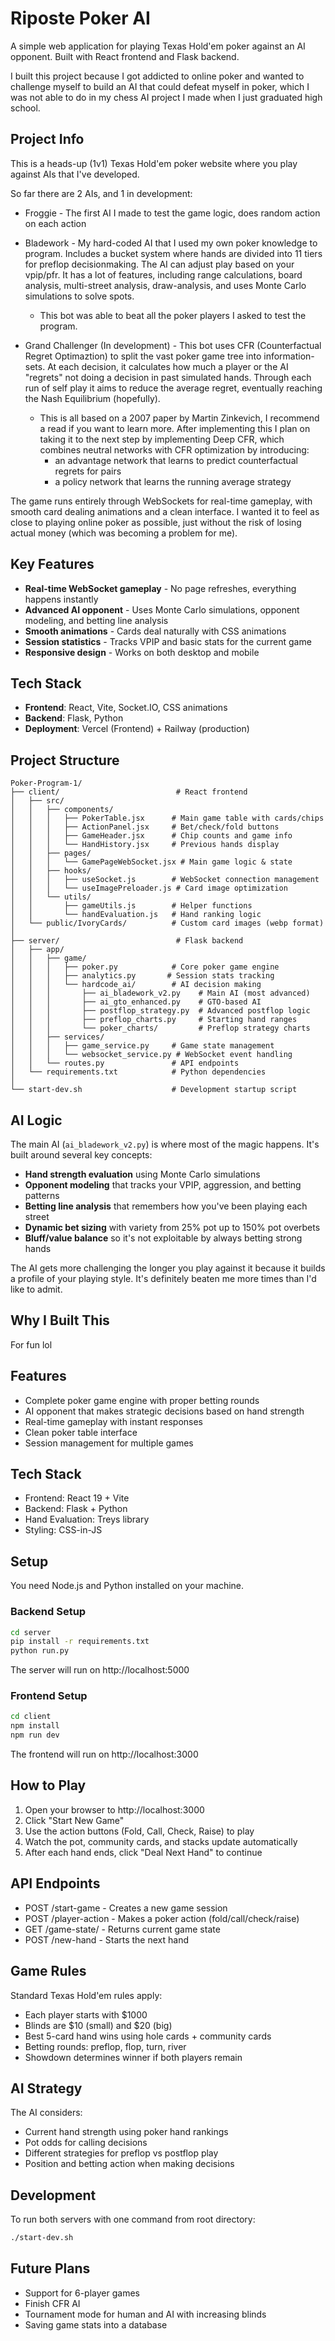 ﻿# Riposte Poker AI

A simple web application for playing Texas Hold'em poker against an AI opponent. Built with React frontend and Flask backend.

I built this project because I got addicted to online poker and wanted to challenge myself to build an AI that could defeat myself in poker, which I was not able to do in my chess AI project I made when I just graduated high school.

## Project Info

This is a heads-up (1v1) Texas Hold'em poker website where you play against AIs that I've developed. 

So far there are 2 AIs, and 1 in development:
- Froggie - The first AI I made to test the game logic, does random action on each action
- Bladework - My hard-coded AI that I used my own poker knowledge to program. Includes a bucket system where hands are divided into 11 tiers for preflop decisionmaking. The AI can adjust play based on your vpip/pfr. It has a lot of features, including range calculations, board analysis, multi-street analysis, draw-analysis, and uses Monte Carlo simulations to solve spots. 

  - This bot was able to beat all the poker players I asked to test the program.

- Grand Challenger (In development) - This bot uses CFR (Counterfactual Regret Optimaztion) to split the vast poker game tree into information-sets. At each decision, it calculates how much a player or the AI "regrets" not doing a decision in past simulated hands. Through each run of self play it aims to reduce the average regret, eventually reaching the Nash Equilibrium (hopefully). 

  - This is all based on a 2007 paper by Martin Zinkevich, I recommend a read if you want to learn more. After implementing this I plan on taking it to the next step by implementing Deep CFR, which combines neutral networks with CFR optimization by introducing: 
    - an advantage network that learns to predict counterfactual regrets for pairs
    - a policy network that learns the running average strategy

The game runs entirely through WebSockets for real-time gameplay, with smooth card dealing animations and a clean interface. I wanted it to feel as close to playing online poker as possible, just without the risk of losing actual money (which was becoming a problem for me).

## Key Features

- **Real-time WebSocket gameplay** - No page refreshes, everything happens instantly
- **Advanced AI opponent** - Uses Monte Carlo simulations, opponent modeling, and betting line analysis
- **Smooth animations** - Cards deal naturally with CSS animations
- **Session statistics** - Tracks VPIP and basic stats for the current game
- **Responsive design** - Works on both desktop and mobile

## Tech Stack

- **Frontend**: React, Vite, Socket.IO, CSS animations
- **Backend**: Flask, Python
- **Deployment**: Vercel (Frontend) + Railway (production)

## Project Structure

```
Poker-Program-1/
├── client/                          # React frontend
│   ├── src/
│   │   ├── components/
│   │   │   ├── PokerTable.jsx      # Main game table with cards/chips
│   │   │   ├── ActionPanel.jsx     # Bet/check/fold buttons
│   │   │   ├── GameHeader.jsx      # Chip counts and game info
│   │   │   └── HandHistory.jsx     # Previous hands display
│   │   ├── pages/
│   │   │   └── GamePageWebSocket.jsx # Main game logic & state
│   │   ├── hooks/
│   │   │   ├── useSocket.js        # WebSocket connection management
│   │   │   └── useImagePreloader.js # Card image optimization
│   │   └── utils/
│   │       ├── gameUtils.js        # Helper functions
│   │       └── handEvaluation.js   # Hand ranking logic
│   └── public/IvoryCards/          # Custom card images (webp format)
│
├── server/                          # Flask backend
│   ├── app/
│   │   ├── game/
│   │   │   ├── poker.py            # Core poker game engine
│   │   │   ├── analytics.py       # Session stats tracking
│   │   │   └── hardcode_ai/        # AI decision making
│   │   │       ├── ai_bladework_v2.py    # Main AI (most advanced)
│   │   │       ├── ai_gto_enhanced.py    # GTO-based AI
│   │   │       ├── postflop_strategy.py  # Advanced postflop logic
│   │   │       ├── preflop_charts.py     # Starting hand ranges
│   │   │       └── poker_charts/         # Preflop strategy charts
│   │   ├── services/
│   │   │   ├── game_service.py     # Game state management
│   │   │   └── websocket_service.py # WebSocket event handling
│   │   └── routes.py               # API endpoints
│   └── requirements.txt            # Python dependencies
│
└── start-dev.sh                    # Development startup script
```

## AI Logic

The main AI (`ai_bladework_v2.py`) is where most of the magic happens. It's built around several key concepts:

- **Hand strength evaluation** using Monte Carlo simulations
- **Opponent modeling** that tracks your VPIP, aggression, and betting patterns
- **Betting line analysis** that remembers how you've been playing each street
- **Dynamic bet sizing** with variety from 25% pot up to 150% pot overbets
- **Bluff/value balance** so it's not exploitable by always betting strong hands

The AI gets more challenging the longer you play against it because it builds a profile of your playing style. It's definitely beaten me more times than I'd like to admit.

## Why I Built This

For fun 
lol

## Features

- Complete poker game engine with proper betting rounds
- AI opponent that makes strategic decisions based on hand strength
- Real-time gameplay with instant responses
- Clean poker table interface
- Session management for multiple games

## Tech Stack

- Frontend: React 19 + Vite
- Backend: Flask + Python
- Hand Evaluation: Treys library
- Styling: CSS-in-JS

## Setup

You need Node.js and Python installed on your machine.

### Backend Setup
```bash
cd server
pip install -r requirements.txt
python run.py
```

The server will run on http://localhost:5000

### Frontend Setup
```bash
cd client
npm install
npm run dev
```

The frontend will run on http://localhost:3000

## How to Play

1. Open your browser to http://localhost:3000
2. Click "Start New Game" 
3. Use the action buttons (Fold, Call, Check, Raise) to play
4. Watch the pot, community cards, and stacks update automatically
5. After each hand ends, click "Deal Next Hand" to continue

## API Endpoints

- POST /start-game - Creates a new game session
- POST /player-action - Makes a poker action (fold/call/check/raise)
- GET /game-state/<id> - Returns current game state
- POST /new-hand - Starts the next hand

## Game Rules

Standard Texas Hold'em rules apply:
- Each player starts with $1000
- Blinds are $10 (small) and $20 (big)
- Best 5-card hand wins using hole cards + community cards
- Betting rounds: preflop, flop, turn, river
- Showdown determines winner if both players remain

## AI Strategy

The AI considers:
- Current hand strength using poker hand rankings
- Pot odds for calling decisions
- Different strategies for preflop vs postflop play
- Position and betting action when making decisions

## Development

To run both servers with one command from root directory:
```bash
./start-dev.sh
```

## Future Plans

- Support for 6-player games
- Finish CFR AI
- Tournament mode for human and AI with increasing blinds
- Saving game stats into a database
